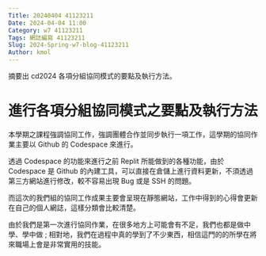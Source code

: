 ```yaml
---
Title: 20240404 41123211
Date: 2024-04-04 11:00
Category: w7 41123211
Tags: 網誌編寫 41123211
Slug: 2024-Spring-w7-blog-41123211
Author: kmol
---
```


摘要出 cd2024 各項分組協同模式的要點及執行方法。

<!-- PELICAN_END_SUMMARY -->
 
# 進行各項分組協同模式之要點及執行方法

 本學期之課程強調協同工作，強調團體合作並同步執行一項工作，這學期的協同作業主要以 Github 的 Codespace 來進行。

 透過 Codespace 的功能來進行之前 Replit 所能做到的各種功能，由於 Codespace 是 Github 的內建工具，可以直接在倉儲上進行資料更新，不須透過第三方網站進行修改，較不容易出現 Bug 或是 SSH 的問題。

 而這次的我們組的協同工作成果主要會呈現在靜態網站，工作中得到的心得會更新在自己的個人網誌，這樣分類會比較清楚。

 由於我們是第一次進行協同作業，在很多地方上可能會有不足，我們也都是做中學、學中做 ; 相對地，我們在過程中真的學到了不少東西，相信這門的的所學在將來職場上會是非常實用的技能。